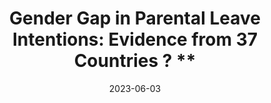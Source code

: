 ---
title: "Gender Gap in Parental Leave Intentions: Evidence from 37 Countries ? **"
collection: publications
permalink: /publication/2023-gender-gap
date: 2023-06-03
venue: 'Political Psychology'
paperurl: '/files/pdf/research/Olsson et al. (2023) Gender Gap in Parental Leave Intentions Evidence from 37 Countries.pdf'
link: 'https://onlinelibrary.wiley.com/doi/pdf/10.1111/pops.12880'
citation: 'Olsson, et al. 2023. &quot;Gender Gap in Parental Leave Intentions: Evidence from 37 Countries ? &quot; <i>Frontiers</i>. doi:10.31234/osf.io/pcdbe'
---